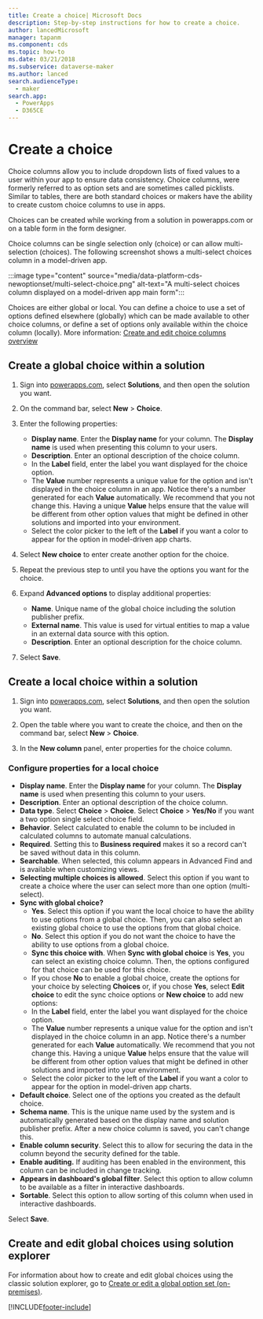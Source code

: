 ```yaml
---
title: Create a choice| Microsoft Docs
description: Step-by-step instructions for how to create a choice.
author: lancedMicrosoft
manager: tapanm
ms.component: cds
ms.topic: how-to
ms.date: 03/21/2018
ms.subservice: dataverse-maker
ms.author: lanced
search.audienceType: 
  - maker
search.app: 
  - PowerApps
  - D365CE
---
```

# Create a choice

Choice columns allow you to include dropdown lists of fixed values to a user within your app to ensure data consistency. Choice columns, were formerly referred to as option sets and are sometimes called picklists. Similar to tables, there are both standard choices or makers have the ability to create custom choice columns to use in apps.

Choices can be created while working from a solution in powerapps.com or on a table form in the form designer.

Choice columns can be single selection only (choice) or can allow multi-selection (choices). The following screenshot shows a multi-select choices column in a model-driven app.

:::image type="content" source="media/data-platform-cds-newoptionset/multi-select-choice.png" alt-text="A multi-select choices column displayed on a model-driven app main form":::

Choices are either global or local. You can define a choice to use a set of options defined elsewhere (globally) which can be made available to other choice columns, or define a set of options only available within the choice column (locally). More information: [Create and edit choice columns overview](create-edit-global-option-sets.md)

## Create a global choice within a solution

1. Sign into [powerapps.com](https://make.powerapps.com/?utm_source=padocs&utm_medium=linkinadoc&utm_campaign=referralsfromdoc), select **Solutions**, and then open the solution you want.
1. On the command bar, select **New** > **Choice**.
1. Enter the following properties:
   - **Display name**.  Enter the **Display name** for your column. The **Display name** is used when presenting this column to your users.
   - **Description**. Enter an optional description of the choice column.
   - In the **Label** field, enter the label you want displayed for the choice option.
   - The **Value** number represents a unique value for the option and isn't displayed in the choice column in an app. Notice there's a number generated for each **Value** automatically. We recommend that you not change this. Having a unique **Value** helps ensure that the value will be different from other option values that might be defined in other solutions and imported into your environment.
   - Select the color picker to the left of the **Label** if you want a color to appear for the option in model-driven app charts.

1. Select **New choice** to enter create another option for the choice.
1. Repeat the previous step to until you have the options you want for the choice.
1. Expand **Advanced options** to display additional properties: 
   - **Name**. Unique name of the global choice including the solution publisher prefix.
   - **External name**. This value is used for virtual entities to map a value in an external data source with this option.
   - **Description**. Enter an optional description for the choice column.
1. Select **Save**.

## Create a local choice within a solution

1. Sign into [powerapps.com](https://make.powerapps.com/?utm_source=padocs&utm_medium=linkinadoc&utm_campaign=referralsfromdoc), select **Solutions**, and then open the solution you want.

1. Open the table where you want to create the choice, and then on the command bar, select **New** > **Choice**.

1. In the **New column** panel, enter properties for the choice column.

### Configure properties for a local choice

- **Display name**.  Enter the **Display name** for your column. The **Display name** is used when presenting this column to your users.
- **Description**. Enter an optional description of the choice column.
- **Data type**. Select **Choice** > **Choice**. Select **Choice** > **Yes/No** if you want a two option single select choice field.
- **Behavior**. Select calculated to enable the column to be included in calculated columns to automate manual calculations.
- **Required**. Setting this to **Business required** makes it so a record can't be saved without data in this column.
- **Searchable**. When selected, this column appears in Advanced Find and is available when customizing views.
- **Selecting multiple choices is allowed**. Select this option if you want to create a choice where the user can select more than one option (multi-select).
- **Sync with global choice?**
   - **Yes**. Select this option if you want the local choice to have the ability to use options from a global choice. Then, you can also select an existing global choice to use the options from that global choice.
   - **No**. Select this option if you do not want the choice to have the ability to use options from a global choice.
   - **Sync this choice with**. When **Sync with global choice** is **Yes**, you can select an existing choice column. Then, the options configured for that choice can be used for this choice.
   - If you chose **No** to enable a global choice, create the options for your choice by selecting **Choices** or, if you chose **Yes**, select **Edit choice** to edit the sync choice options or **New choice** to add new options:
   - In the **Label** field, enter the label you want displayed for the choice option.
   - The **Value** number represents a unique value for the option and isn't displayed in the choice column in an app. Notice there's a number generated for each **Value** automatically. We recommend that you not change this. Having a unique **Value** helps ensure that the value will be different from other option values that might be defined in other solutions and imported into your environment.
   - Select the color picker to the left of the **Label** if you want a color to appear for the option in model-driven app charts.
- **Default choice**. Select one of the options you created as the default choice.
- **Schema name**. This is the unique name used by the system and is automatically generated based on the display name and solution publisher prefix. After a new choice column is saved, you can't change this.
- **Enable column security**. Select this to allow for securing the data in the column beyond the security defined for the table.
- **Enable auditing.** If auditing has been enabled in the environment, this column can be included in change tracking.
- **Appears in dashboard's global filter**. Select this option to allow column to be available as a filter in interactive dashboards.
- **Sortable**. Select this option to allow sorting of this column when used in interactive dashboards.

Select **Save**.

## Create and edit global choices using solution explorer

For information about how to create and edit global choices using the classic solution explorer, go to [Create or edit a global option set (on-premises)](/dynamics365/customerengagement/on-premises/customize/create-edit-global-option-sets).
<!-- Solution explorer provides one way to create and edit global choices for Dataverse.

> [!NOTE]
> [make.powerapps.com](https://make.powerapps.com/?utm_source=padocs&utm_medium=linkinadoc&utm_campaign=referralsfromdoc) is the best way to create and edit choice columns.

### Open solution explorer

Part of the name of any global choice  you create is the customization prefix. This is set based on the solution publisher for the solution you’re working in. If you care about the customization prefix, make sure that you are working in an unmanaged solution where the customization prefix is the one you want for this global choice . More information: [Change the solution publisher prefix](create-solution.md#solution-publisher) 

[!INCLUDE [cc_navigate-solution-from-powerapps-portal](../../includes/cc_navigate-solution-from-powerapps-portal.md)]

### View global choices

With solution explorer open, under **Components** select **Option Sets**.

![View global choices.](media/view-global-option-sets-solution-explorer.png)

> [!NOTE]
> Some system global choices are not customizable. These options may change with updates or new versions so we recommend you don’t use them unless you are certain that your requirements align with the way that Dataverse uses these values.

### Create a global choice 

> [!NOTE]
> You do not need to create a global choice  before you use it within a custom column. When you create a new choice  column you have the option to create a new global choice  or use an existing one. See [Choice column options](create-edit-field-solution-explorer.md#choice-column-options)

While viewing global choices, click **New** to open a form to define the global choice .

![Create global choice .](media/create-global-option-set-solution-explorer.png)

Type a **Display name** that will be visible to people with the system administrator or customizer role who will choose this global choice  when defining new columns that use it. This name will not be visible to people using your apps.

A **Name** column value will be generated for you based on the **Display name** you enter. It will include the customization prefix for the Solution publisher in the context of the solution you are working in. You can change the generated portion of the **Name** column value before you save.

Type a **Description** for the global choice . 

> [!TIP]
> Use the **Description** to explain the purpose of this global choice . This value is not visible to users of the application, it is for other people with the system administrator or customizer role who may want to know why this particular global choice  was created. -->

[!INCLUDE[footer-include](../../includes/footer-banner.md)]